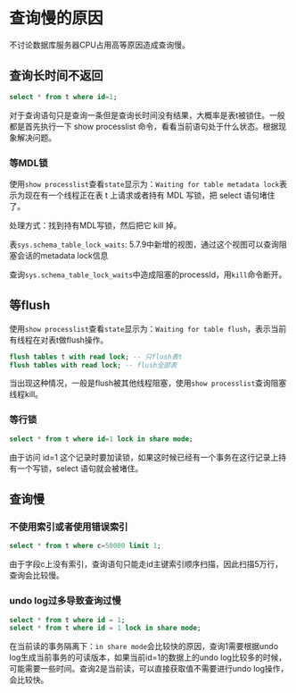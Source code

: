 # 查询慢的原因

不讨论数据库服务器CPU占用高等原因造成查询慢。

## 查询长时间不返回

```sql
select * from t where id=1;
```

对于查询语句只是查询一条但是查询长时间没有结果，大概率是表t被锁住。一般都是首先执行一下 show processlist 命令，看看当前语句处于什么状态。根据现象解决问题。

### 等MDL锁

使用`show processlist`查看`state`显示为：`Waiting for table metadata lock`表示为现在有一个线程正在表 t 上请求或者持有 MDL 写锁，把 select 语句堵住了。

处理方式：找到持有MDL写锁，然后把它 kill 掉。

表`sys.schema_table_lock_waits`: 5.7.9中新增的视图，通过这个视图可以查询阻塞会话的metadata lock信息

查询`sys.schema_table_lock_waits`中造成阻塞的processId，用`kill`命令断开。

## 等flush

使用`show processlist`查看`state`显示为：`Waiting for table flush`，表示当前有线程在对表t做flush操作。

```sql
flush tables t with read lock; -- 只flush表t
flush tables with read lock; -- flush全部表
```

当出现这种情况，一般是flush被其他线程阻塞，使用`show processlist`查询阻塞线程kill。

### 等行锁

```sql
select * from t where id=1 lock in share mode; 
```

由于访问 id=1 这个记录时要加读锁，如果这时候已经有一个事务在这行记录上持有一个写锁，select 语句就会被堵住。

## 查询慢

### 不使用索引或者使用错误索引

```sql
select * from t where c=50000 limit 1;
```

由于字段c上没有索引，查询语句只能走id主键索引顺序扫描，因此扫描5万行，查询会比较慢。

### undo log过多导致查询过慢

```sql
select * from t where id = 1;
select * from t where id = 1 lock in share mode; 
```

在当前读的事务隔离下：`in share mode`会比较快的原因，查询1需要根据undo log生成当前事务的可读版本，如果当前id=1的数据上的undo log比较多的时候，可能需要一些时间。查询2是当前读，可以直接获取值不需要进行undo log操作，会比较快。
